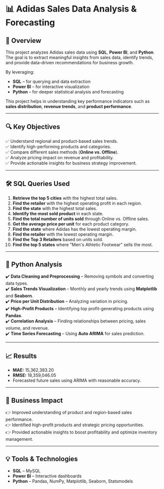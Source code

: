 
# 📊 Adidas Sales Data Analysis & Forecasting

## 📌 Overview  
This project analyzes Adidas sales data using **SQL**, **Power BI**, and **Python**. The goal is to extract meaningful insights from sales data, identify trends, and provide data-driven recommendations for business growth.  

By leveraging:  
- **SQL** – for querying and data extraction  
- **Power BI** – for interactive visualization  
- **Python** – for deeper statistical analysis and forecasting  

This project helps in understanding key performance indicators such as **sales distribution**, **revenue trends**, and **product performance**.

---

## 🔍 Key Objectives  
✅ Understand regional and product-based sales trends.  
✅ Identify high-performing products and categories.  
✅ Compare different sales methods (**Online vs. Offline**).  
✅ Analyze pricing impact on revenue and profitability.  
✅ Provide actionable insights for business strategy improvement.  

---

## 🛠 SQL Queries Used  
1. **Retrieve the top 5 cities** with the highest total sales.  
2. **Find the retailer** with the highest operating profit in each region.  
3. **Find the state** with the highest total sales.  
4. **Identify the most sold product** in each state.  
5. **Find the total number of units sold** through Online vs. Offline sales.  
6. **Get the average price per unit** for each product category.  
7. **Find the state** where Adidas has the lowest operating margin.  
8. **Find the retailer** with the lowest operating margin.  
9. **Find the Top 3 Retailers** based on units sold.  
10. **Find the top 5 states** where "Men's Athletic Footwear" sells the most.  

---

## 🐍 Python Analysis  
✔️ **Data Cleaning and Preprocessing** – Removing symbols and converting data types.  
✔️ **Sales Trends Visualization** – Monthly and yearly trends using **Matplotlib** and **Seaborn**.  
✔️ **Price per Unit Distribution** – Analyzing variation in pricing.  
✔️ **High-Profit Products** – Identifying top profit-generating products using **Pandas**.  
✔️ **Correlation Analysis** – Finding relationships between pricing, sales volume, and revenue.  
✔️ **Time Series Forecasting** – Using **Auto ARIMA** for sales prediction.  

---

## 📈 Results  
- **MAE:** 15,362,383.20  
- **RMSE:** 18,359,046.05  
- Forecasted future sales using ARIMA with reasonable accuracy.  

---

## 🚀 Business Impact  
👉 Improved understanding of product and region-based sales performance.  
👉 Identified high-profit products and strategic pricing opportunities.  
👉 Provided actionable insights to boost profitability and optimize inventory management.  

---

## 💡 Tools & Technologies  
- **SQL** – MySQL  
- **Power BI** – Interactive dashboards  
- **Python** – Pandas, NumPy, Matplotlib, Seaborn, Statsmodels  



